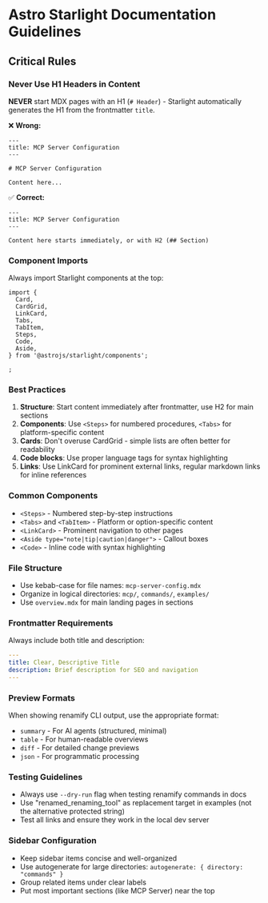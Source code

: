 # Astro Starlight Documentation Guidelines

## Critical Rules

### Never Use H1 Headers in Content

**NEVER** start MDX pages with an H1 (`# Header`) - Starlight automatically
generates the H1 from the frontmatter `title`.

❌ **Wrong:**

```mdx
---
title: MCP Server Configuration
---

# MCP Server Configuration

Content here...
```

✅ **Correct:**

```mdx
---
title: MCP Server Configuration
---

Content here starts immediately, or with H2 (## Section)
```

### Component Imports

Always import Starlight components at the top:

```mdx
import {
  Card,
  CardGrid,
  LinkCard,
  Tabs,
  TabItem,
  Steps,
  Code,
  Aside,
} from '@astrojs/starlight/components';

;
```

### Best Practices

1. **Structure**: Start content immediately after frontmatter, use H2 for main
   sections
2. **Components**: Use `<Steps>` for numbered procedures, `<Tabs>` for
   platform-specific content
3. **Cards**: Don't overuse CardGrid - simple lists are often better for
   readability
4. **Code blocks**: Use proper language tags for syntax highlighting
5. **Links**: Use LinkCard for prominent external links, regular markdown links
   for inline references

### Common Components

- `<Steps>` - Numbered step-by-step instructions
- `<Tabs>` and `<TabItem>` - Platform or option-specific content
- `<LinkCard>` - Prominent navigation to other pages
- `<Aside type="note|tip|caution|danger">` - Callout boxes
- `<Code>` - Inline code with syntax highlighting

### File Structure

- Use kebab-case for file names: `mcp-server-config.mdx`
- Organize in logical directories: `mcp/`, `commands/`, `examples/`
- Use `overview.mdx` for main landing pages in sections

### Frontmatter Requirements

Always include both title and description:

```yaml
---
title: Clear, Descriptive Title
description: Brief description for SEO and navigation
---
```

### Preview Formats

When showing renamify CLI output, use the appropriate format:

- `summary` - For AI agents (structured, minimal)
- `table` - For human-readable overviews
- `diff` - For detailed change previews
- `json` - For programmatic processing

### Testing Guidelines

- Always use `--dry-run` flag when testing renamify commands in docs
- Use "renamed_renaming_tool" as replacement target in examples (not the
  alternative protected string)
- Test all links and ensure they work in the local dev server

### Sidebar Configuration

- Keep sidebar items concise and well-organized
- Use autogenerate for large directories:
  `autogenerate: { directory: "commands" }`
- Group related items under clear labels
- Put most important sections (like MCP Server) near the top
